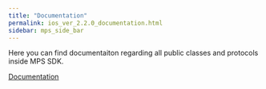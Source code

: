 ```yaml
---
title: "Documentation"
permalink: ios_ver_2.2.0_documentation.html
sidebar: mps_side_bar
---
```

Here you can find documentaiton regarding all public classes and protocols inside MPS SDK.

<a  href="docs/ios/Ver.2.2.0/Documentation/index.html">Documentation</a>
